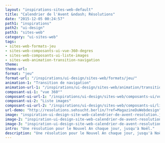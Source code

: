 ```yaml
---
layout: "inspirations-sites-web-default"
title: "Calendrier de l'Avent &ndash; Résolutions"
date: "2015-12-05 00:24:57"
path1: "inspirations"
path2: "ui-design"
path3: "sites-web"
category: "ui-sites-web"
tags:
- sites-web-formats-jeu
- sites-web-composants-ui-vue-360-degres
- sites-web-composants-ui-liste-images
- sites-web-animation-transition-navigation
theme:
theme-url:
format: "jeu"
format-url: "/inspirations/ui-design/sites-web/formats/jeu/"
animation-1: "Transition de navigation"
animation-url-1: "/inspirations/ui-design/sites-web/animation/transition-navigation/"
composant-ui-1: "vue 360°"
composant-ui-url-1: "/inspirations/ui-design/sites-web/composants-ui/vue-360-degres/"
composant-ui-2: "Liste images"
composant-ui-url-2: "/inspirations/ui-design/sites-web/composants-ui/liste-images/"
url-demo: "http://resolutions.sehsucht.berlin/?ref=MagazineDuWebdesign"
image: "inspiration-ui-design-site-web-calendrier-de-avent-resolution.jpg"
image-2: "inspiration-ui-design-site-web-calendrier-de-avent-resolution-1.png"
image-3: "inspiration-ui-design-site-web-calendrier-de-avent-resolution-2.png"
intro: "Une résolution pour le Nouvel An chaque jour, jusqu'à Noël."
description: "Une résolution pour le Nouvel An chaque jour, jusqu'à Noël."
---
```

